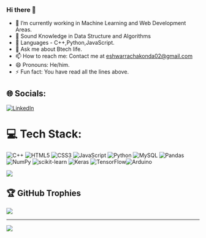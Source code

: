 ### Hi there 👋

- 🔭 I’m currently working in Machine Learning and Web Development Areas.  
- 🌱 Sound Knowledge in Data Structure and Algorithms
-   👋  Languages - C++,Python,JavaScript.
- 💬 Ask me about Btech life.
- 📫 How to reach me: Contact me at eshwarrachakonda02@gmail.com
- 😄 Pronouns: He/him.
- ⚡ Fun fact: You have read all the lines above.






## 🌐 Socials:
 [![LinkedIn](https://img.shields.io/badge/LinkedIn-%230077B5.svg?logo=linkedin&logoColor=white)](https://linkedin.com/in/eshwarr) 

# 💻 Tech Stack:
![C++](https://img.shields.io/badge/c++-%2300599C.svg?style=flat&logo=c%2B%2B&logoColor=white)  ![HTML5](https://img.shields.io/badge/html5-%23E34F26.svg?style=flat&logo=html5&logoColor=white) ![CSS3](https://img.shields.io/badge/css3-%231572B6.svg?style=flat&logo=css3&logoColor=white) ![JavaScript](https://img.shields.io/badge/javascript-%23323330.svg?style=flat&logo=javascript&logoColor=%23F7DF1E)  ![Python](https://img.shields.io/badge/python-3670A0?style=flat&logo=python&logoColor=ffdd54)   ![MySQL](https://img.shields.io/badge/mysql-%2300f.svg?style=flat&logo=mysql&logoColor=white)  ![Pandas](https://img.shields.io/badge/pandas-%23150458.svg?style=flat&logo=pandas&logoColor=white)![NumPy](https://img.shields.io/badge/numpy-%23013243.svg?style=flat&logo=numpy&logoColor=white) ![scikit-learn](https://img.shields.io/badge/scikit--learn-%23F7931E.svg?style=flat&logo=scikit-learn&logoColor=white) 
![Keras](https://img.shields.io/badge/Keras-%23D00000.svg?style=flat&logo=Keras&logoColor=white) ![TensorFlow](https://img.shields.io/badge/TensorFlow-%23FF6F00.svg?style=flat&logo=TensorFlow&logoColor=white)![Arduino](https://img.shields.io/badge/-Arduino-00979D?style=flat&logo=Arduino&logoColor=white)


![](https://github-readme-stats.vercel.app/api/top-langs/?username=eshwar7565&theme=radical&hide_border=false&include_all_commits=false&count_private=true&layout=compact)

## 🏆 GitHub Trophies
![](https://github-profile-trophy.vercel.app/?username=eshwar7565&theme=radical&no-frame=false&no-bg=false&margin-w=4)



---
[![](https://visitcount.itsvg.in/api?id=eshwar756&icon=0&color=0)](https://visitcount.itsvg.in)

<!-- Proudly created with GPRM ( https://gprm.itsvg.in ) -->
